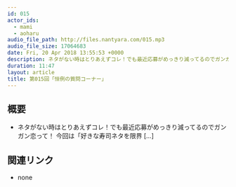 ```yaml
---
id: 015
actor_ids:
  - mami
  - aoharu
audio_file_path: http://files.nantyara.com/015.mp3
audio_file_size: 17064683
date: Fri, 20 Apr 2018 13:55:53 +0000
description: ネタがない時はとりあえずコレ！でも最近応募がめっきり減ってるのでガンガン恋って！ 今回は「好きな寿司ネタを限界 [&#8230;]
duration: 11:47
layout: article
title: 第015回「恒例の質問コーナー」
---
```

## 概要

* ネタがない時はとりあえずコレ！でも最近応募がめっきり減ってるのでガンガン恋って！ 今回は「好きな寿司ネタを限界 [&#8230;]

## 関連リンク

* none
